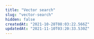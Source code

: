 ```yaml
---
title: "Vector search"
slug: "vector-search"
hidden: false
createdAt: "2021-10-28T08:03:22.566Z"
updatedAt: "2021-11-10T03:20:33.530Z"
---
```

